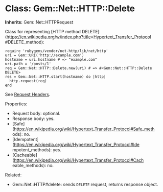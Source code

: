 # Class: Gem::Net::HTTP::Delete
**Inherits:** Gem::Net::HTTPRequest
    

Class for representing [HTTP method
DELETE](https://en.wikipedia.org/w/index.php?title=Hypertext_Transfer_Protocol
#DELETE_method):

    require 'rubygems/vendor/net-http/lib/net/http'
    uri = Gem::URI('http://example.com')
    hostname = uri.hostname # => "example.com"
    uri.path = '/posts/1'
    req = Gem::Net::HTTP::Delete.new(uri) # => #<Gem::Net::HTTP::Delete DELETE>
    res = Gem::Net::HTTP.start(hostname) do |http|
      http.request(req)
    end

See [Request Headers](rdoc-ref:Gem::Net::HTTPRequest@Request+Headers).

Properties:

*   Request body: optional.
*   Response body: yes.
*   [Safe](https://en.wikipedia.org/wiki/Hypertext_Transfer_Protocol#Safe_meth
    ods): no.
*   [Idempotent](https://en.wikipedia.org/wiki/Hypertext_Transfer_Protocol#Ide
    mpotent_methods): yes.
*   [Cacheable](https://en.wikipedia.org/wiki/Hypertext_Transfer_Protocol#Cach
    eable_methods): no.

Related:

*   Gem::Net::HTTP#delete: sends `DELETE` request, returns response object.



